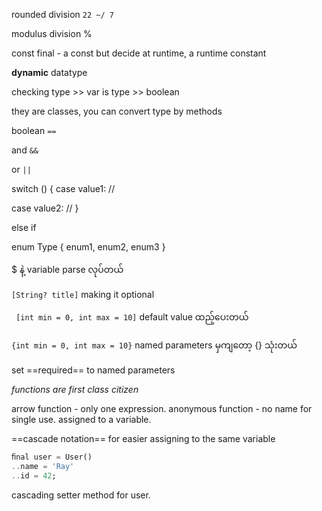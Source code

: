 rounded division
`22 ~/ 7`

modulus division
%

const 
final - a const but decide at runtime, a runtime constant

**dynamic** datatype

checking type >> var is type >> boolean

they are classes, you can convert type by methods

boolean `==`

and `&&`

or `||`

switch () {
case value1: 
// 

case value2: 
//
}

else if 

enum Type {
enum1, 
enum2, 
enum3
}

$ နဲ့ variable parse လုပ်တယ်

`[String? title]` making it optional

` [int min = 0, int max = 10]` default value ထည့်ပေးတယ်

`{int min = 0, int max = 10}` named parameters မှကျတော့ {} သုံးတယ်

set ==required== to named parameters

*functions are first class citizen*

arrow function - only one expression. 
anonymous function - no name for single use. assigned to a variable. 

==cascade notation== for easier assigning to the same variable 

```dart
ﬁnal user = User()
..name = 'Ray'
..id = 42;
```

cascading setter method for user. 







